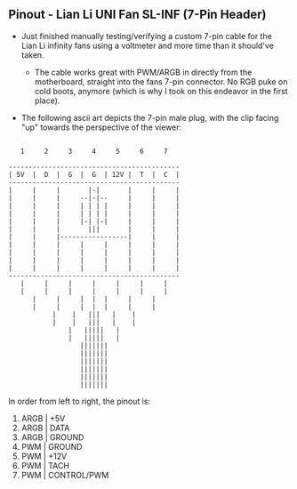 ## Pinout - Lian Li UNI Fan SL-INF (7-Pin Header)

- Just finished manually testing/verifying a custom 7-pin cable for the Lian Li infinity fans using a voltmeter and more time than it should've taken.
  - The cable works great with PWM/ARGB in directly from the motherboard, straight into the fans 7-pin connector. No RGB puke on cold boots, anymore (which is why I took on this endeavor in the first place).

- The following ascii art depicts the 7-pin male plug, with the clip facing "up" towards the perspective of the viewer:
```
                                           
   1     2     3     4     5     6     7   
                                           
-------------------------------------------
| 5V  |  D  |  G  |  G  | 12V |  T  |  C  |
-------------------------------------------
|     |     |       |-|       |     |     |
|     |     |     --|-|--     |     |     |
|     |     |     | | | |     |     |     |
|     |     |     | | | |     |     |     |
|     |     |     |-| |-|     |     |     |
|     |     |       |||       |     |     |
|     |     |-----------------|     |     |
|     |     |     |     |     |     |     |
|     |     |     |     |     |     |     |
|     |     |     |     |     |     |     |
|     |     |     |     |     |     |     |
-------------------------------------------
   |     |     |     |     |     |     |
   |     |     |     |     |     |     |
      |     |     |  |  |     |     |
      |     |     |  |  |     |     |
           |    |   |||   |    |
           |    |   |||   |    |
               |   |||||   |
               |   |||||   |
                  |||||||
                  |||||||
                  |||||||
                  |||||||
                  |||||||
                  |||||||
```

In order from left to right, the pinout is:
1. ARGB | +5V 
2. ARGB | DATA 
3. ARGB | GROUND
4. PWM | GROUND
5. PWM | +12V
6. PWM | TACH
7. PWM | CONTROL/PWM
